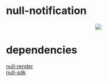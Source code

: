# null-notification
<p align="center">
  <img src="https://user-images.githubusercontent.com/60057961/205472168-8d678c8d-c69f-466e-b924-5aef593986d2.png">
</p>

# dependencies
[null-render](https://github.com/nullptr-sources/null-render)\
[null-sdk](https://github.com/nullptr-sources/null-sdk)